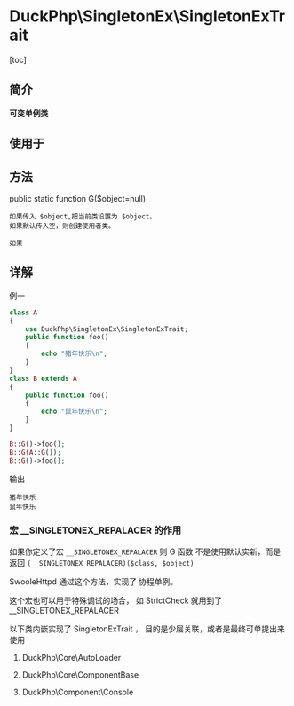 # DuckPhp\SingletonEx\SingletonExTrait
[toc]

## 简介

**可变单例类**

## 使用于

## 方法

public static function G($object=null)

    如果传入 $object,把当前类设置为 $object。
    如果默认传入空，则创建使用者类。
    
    如果
## 详解

例一
```php
class A
{
    use DuckPhp\SingletonEx\SingletonExTrait;
    public function foo()
    {
        echo "猪年快乐\n";
    }
}
class B extends A
{
    public function foo()
    {
        echo "鼠年快乐\n";
    }
}

B::G()->foo();
B::G(A::G());
B::G()->foo();
```
输出
```
猪年快乐
鼠年快乐
```
### 宏 __SINGLETONEX_REPALACER 的作用

如果你定义了宏 `__SINGLETONEX_REPALACER` 则 G 函数 不是使用默认实新，而是 返回 `(__SINGLETONEX_REPALACER)($class, $object)`

SwooleHttpd 通过这个方法，实现了 协程单例。

这个宏也可以用于特殊调试的场合， 如 StrictCheck 就用到了 __SINGLETONEX_REPALACER

以下类内嵌实现了  SingletonExTrait  ， 目的是少层关联，或者是最终可单提出来使用

1. DuckPhp\Core\AutoLoader

2. DuckPhp\Core\ComponentBase
3. DuckPhp\Component\Console